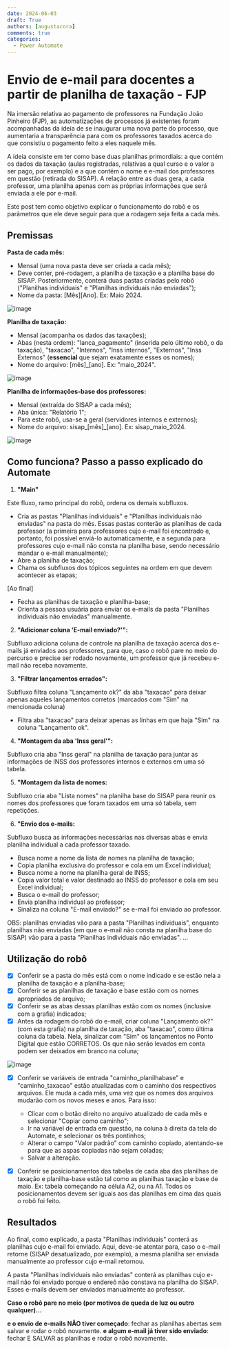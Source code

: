 ```yaml
---
date: 2024-06-03
draft: True
authors: [augustacora]
comments: true
categories:
  - Power Automate
---
```


# Envio de e-mail para docentes a partir de planilha de taxação - FJP

Na imersão relativa ao pagamento de professores na Fundação João Pinheiro (FJP), as automatizações de processos já existentes foram acompanhadas da ideia de se inaugurar uma nova parte do processo, que aumentaria a transparência para com os professores taxados acerca do que consistiu o pagamento feito a eles naquele mês. 

A ideia consiste em ter como base duas planilhas primordiais: a que contém os dados da taxação (aulas registradas, relativas a qual curso e o valor a ser pago, por exemplo) e a que contém o nome e e-mail dos professores em questão (retirada do SISAP). A relação entre as duas gera, a cada professor, uma planilha apenas com as próprias informações que será enviada a ele por e-mail. 

<!-- more -->

Este post tem como objetivo explicar o funcionamento do robô e os parâmetros que ele deve seguir para que a rodagem seja feita a cada mês.

## Premissas
**Pasta de cada mês:** 

- Mensal (uma nova pasta deve ser criada a cada mês);
- Deve conter, pré-rodagem, a planilha de taxação e a planilha base do SISAP. Posteriormente, conterá duas pastas criadas pelo robô ("Planilhas individuais" e "Planilhas individuais não enviadas");
- Nome da pasta: [Mês][Ano]. Ex: Maio 2024.

![image](https://github.com/automatiza-mg/automatizacoes/assets/146127524/6764b28d-5d04-4c89-bd72-673cf145d2c1)

**Planilha de taxação:**

<!-- more -->
- Mensal (acompanha os dados das taxações);
- Abas (nesta ordem): "lanca_pagamento" (inserida pelo último robô, o da taxação), "taxacao", "Internos", "Inss internos", "Externos", "Inss Externos" (**essencial** que sejam exatamente esses os nomes);
- Nome do arquivo: [mês]_[ano]. Ex: "maio_2024". 

![image](https://github.com/automatiza-mg/automatizacoes/assets/146127524/f332a68c-a7e5-40b2-ab7d-1b4254fb9895)

**Planilha de informações-base dos professores:**
- Mensal (extraída do SISAP a cada mês);
- Aba única: "Relatório 1";
- Para este robô, usa-se a geral (servidores internos e externos);
- Nome do arquivo: sisap_[mês]_[ano]. Ex: sisap_maio_2024.

![image](https://github.com/automatiza-mg/automatizacoes/assets/146127524/80d5cc9a-d437-455d-be77-f8b6866c5a22)


## Como funciona? Passo a passo explicado do Automate

1. **"Main"**

Este fluxo, ramo principal do robô, ordena os demais subfluxos. 

- Cria as pastas "Planilhas individuais" e "Planilhas individuais não enviadas" na pasta do mês. Essas pastas conterão as planilhas de cada professor (a primeira para professores cujo e-mail foi encontrado e, portanto, foi possível enviá-lo automaticamente, e a segunda para professores cujo e-mail não consta na planilha base, sendo necessário mandar o e-mail manualmente);
- Abre a planilha de taxação;
- Chama os subfluxos dos tópicos seguintes na ordem em que devem acontecer as etapas;
  
[Ao final]

- Fecha as planilhas de taxação e planilha-base;
- Orienta a pessoa usuária para enviar os e-mails da pasta "Planilhas individuais não enviadas" manualmente.


2. **"Adicionar coluna 'E-mail enviado?'":**

Subfluxo adiciona coluna de controle na planilha de taxação acerca dos e-mails já enviados aos professores, para que, caso o robô pare no meio do percurso e precise ser rodado novamente, um professor que já recebeu e-mail não receba novamente.


3. **"Filtrar lançamentos errados":**

Subfluxo filtra coluna "Lançamento ok?" da aba "taxacao" para deixar apenas aqueles lançamentos corretos (marcados com "Sim" na mencionada coluna)

- Filtra aba "taxacao" para deixar apenas as linhas em que haja "Sim" na coluna "Lançamento ok".


4. **"Montagem da aba 'Inss geral'":**

Subfluxo cria aba "Inss geral" na planilha de taxação para juntar as informações de INSS dos professores internos e externos em uma só tabela.


5. **"Montagem da lista de nomes:**

Subfluxo cria aba "Lista nomes" na planilha base do SISAP para reunir os nomes dos professores que foram taxados em uma só tabela, sem repetições. 


6. **"Envio dos e-mails:**

Subfluxo busca as informações necessárias nas diversas abas e envia planilha individual a cada professor taxado.

- Busca nome a nome da lista de nomes na planilha de taxação;
- Copia planilha exclusiva do professor e cola em um Excel individual;
- Busca nome a nome na planilha geral de INSS;
- Copia valor total e valor destinado ao INSS do professor e cola em seu Excel individual;
- Busca o e-mail do professor;
- Envia planilha individual ao professor;
- Sinaliza na coluna "E-mail enviado?" se e-mail foi enviado ao professor.

OBS: planilhas enviadas vão para a pasta "Planilhas individuais", enquanto planilhas não enviadas (em que o e-mail não consta na planilha base do SISAP) vão para a pasta "Planilhas individuais não enviadas". 
...

## Utilização do robô

- [x] Conferir se a pasta do mês está com o nome indicado e se estão nela a planilha de taxação e a planilha-base;
- [x] Conferir se as planilhas de taxação e base estão com os nomes apropriados de arquivo;
- [x] Conferir se as abas dessas planilhas estão com os nomes (inclusive com a grafia) indicados;
- [x] Antes da rodagem do robô do e-mail, criar coluna "Lançamento ok?" (com esta grafia) na planilha de taxação, aba "taxacao", como última coluna da tabela. Nela, sinalizar com "Sim" os lançamentos no Ponto Digital que estão CORRETOS. Os que não serão levados em conta podem ser deixados em branco na coluna;

![image](https://github.com/automatiza-mg/automatizacoes/assets/146127524/9c2beef3-64be-44ed-a113-0c9cbf3c9d14)

- [x] Conferir se variáveis de entrada "caminho_planilhabase" e "caminho_taxacao" estão atualizadas com o caminho dos respectivos arquivos. Ele muda a cada mês, uma vez que os nomes dos arquivos mudarão com os novos meses e anos. Para isso:
  - Clicar com o botão direito no arquivo atualizado de cada mês e selecionar "Copiar como caminho";
  - Ir na variável de entrada em questão, na coluna à direita da tela do Automate, e selecionar os três pontinhos;
  - Alterar o campo "Valor padrão" com caminho copiado, atentando-se para que as aspas copiadas não sejam coladas;
  - Salvar a alteração.

- [x] Conferir se posicionamentos das tabelas de cada aba das planilhas de taxação e planilha-base estão tal como as planilhas taxação e base de maio. Ex: tabela começando na célula A2, ou na A1. Todos os posicionamentos devem ser iguais aos das planilhas em cima das quais o robô foi feito.

## Resultados

Ao final, como explicado, a pasta "Planilhas individuais" conterá as planilhas cujo e-mail foi enviado. Aqui, deve-se atentar para, caso o e-mail retorne (SISAP desatualizado, por exemplo), a mesma planilha ser enviada manualmente ao professor cujo e-mail retornou.

A pasta "Planilhas individuais não enviadas" conterá as planilhas cujo e-mail não foi enviado porque o endereõ não constava na planilha do SISAP. Esses e-mails devem ser enviados manualmente ao professor. 

**Caso o robô pare no meio (por motivos de queda de luz ou outro qualquer)...**

**e o envio de e-mails NÃO tiver começado**: fechar as planilhas abertas sem salvar e rodar o robô novamente.
**e algum e-mail já tiver sido enviado**: fechar E SALVAR as planilhas e rodar o robô novamente.
